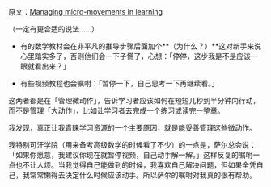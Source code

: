 原文：[Managing micro-movements in learning](https://wiki.issarice.com/wiki/Managing_micro-movements_in_learning)

（一定有更合适的说法……）

- 有的数学教材会在非平凡的推导步骤后面加个**（为什么？）**这对新手来说心里踏实多了，否则他们会一下子慌了，心想：「停停，这步我是不是应该一眼就看出来？」

- 有些视频教程也会嘱咐：「暂停一下，自己思考一下再继续看。」

这两者都是在「管理微动作」，告诉学习者应该如何在短短几秒到半分钟内行动，而不是管理「大动作」，比如让学习者去完成一个练习或读完一整章。

我发现，真正让我青睐学习资源的一个主要原因，就是能妥善管理这些微动作。

我特别可汗学院（用来备考高级数学的时候看了不少）的一点是，萨尔总会说：「如果你愿意，我建议你现在就暂停视频，自己动手解一解。」这样反复的嘱咐一点也不让人烦。当我觉得自己能做到的时候，我喜欢自己解决问题，但如果全凭自己，我常常懒得去决定什么时候应该动手。所以萨尔的嘱咐对我真的很有帮助。